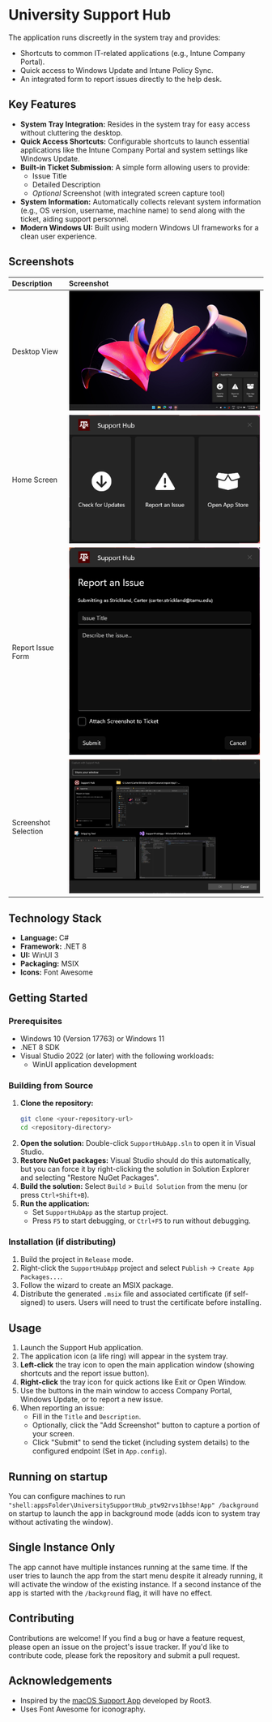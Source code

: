 # University Support Hub

The application runs discreetly in the system tray and provides:
* Shortcuts to common IT-related applications (e.g., Intune Company Portal).
* Quick access to Windows Update and Intune Policy Sync.
* An integrated form to report issues directly to the help desk.

## Key Features

* **System Tray Integration:** Resides in the system tray for easy access without cluttering the desktop.
* **Quick Access Shortcuts:** Configurable shortcuts to launch essential applications like the Intune Company Portal and system settings like Windows Update.
* **Built-in Ticket Submission:** A simple form allowing users to provide:
    * Issue Title
    * Detailed Description
    * *Optional* Screenshot (with integrated screen capture tool)
* **System Information:** Automatically collects relevant system information (e.g., OS version, username, machine name) to send along with the ticket, aiding support personnel.
* **Modern Windows UI:** Built using modern Windows UI frameworks for a clean user experience.

## Screenshots

| Description             | Screenshot                                        |
| :---------------------- | :------------------------------------------------ |
| Desktop View            | ![Main Window](docs/assets/full-screen-home.png)  |
| Home Screen             | ![Compact Window](docs/assets/window-only-home.png) |
| Report Issue Form       | ![Report Issue](docs/assets/report-issue-page.png) |
| Screenshot Selection    | ![Screenshot Tool](docs/assets/screenshot-picker-window.png) |

## Technology Stack

* **Language:** C#
* **Framework:** .NET 8
* **UI:** WinUI 3
* **Packaging:** MSIX
* **Icons:** Font Awesome

## Getting Started

### Prerequisites

* Windows 10 (Version 17763) or Windows 11
* .NET 8 SDK
* Visual Studio 2022 (or later) with the following workloads:
    * WinUI application development

### Building from Source

1.  **Clone the repository:**
    ```bash
    git clone <your-repository-url>
    cd <repository-directory>
    ```
2.  **Open the solution:** Double-click `SupportHubApp.sln` to open it in Visual Studio.
3.  **Restore NuGet packages:** Visual Studio should do this automatically, but you can force it by right-clicking the solution in Solution Explorer and selecting "Restore NuGet Packages".
4.  **Build the solution:** Select `Build` > `Build Solution` from the menu (or press `Ctrl+Shift+B`).
5.  **Run the application:**
    * Set `SupportHubApp` as the startup project.
    * Press `F5` to start debugging, or `Ctrl+F5` to run without debugging.

### Installation (if distributing)

1.  Build the project in `Release` mode.
2.  Right-click the `SupportHubApp` project and select `Publish` -> `Create App Packages...`.
3.  Follow the wizard to create an MSIX package.
4.  Distribute the generated `.msix` file and associated certificate (if self-signed) to users. Users will need to trust the certificate before installing.

## Usage

1.  Launch the Support Hub application.
2.  The application icon (a life ring) will appear in the system tray.
3.  **Left-click** the tray icon to open the main application window (showing shortcuts and the report issue button).
4.  **Right-click** the tray icon for quick actions like Exit or Open Window.
5.  Use the buttons in the main window to access Company Portal, Windows Update, or to report a new issue.
6.  When reporting an issue:
    * Fill in the `Title` and `Description`.
    * Optionally, click the "Add Screenshot" button to capture a portion of your screen.
    * Click "Submit" to send the ticket (including system details) to the configured endpoint (Set in `App.config`).

## Running on startup
You can configure machines to run `"shell:appsFolder\UniversitySupportHub_ptw92rvs1bhse!App" /background` on startup to launch the app in background mode (adds icon to system tray without activating the window).

## Single Instance Only
The app cannot have multiple instances running at the same time. If the user tries to launch the app from the start menu despite it already running, it will activate the window of the existing instance.
If a second instance of the app is started with the `/background` flag, it will have no effect.

## Contributing

Contributions are welcome! If you find a bug or have a feature request, please open an issue on the project's issue tracker. If you'd like to contribute code, please fork the repository and submit a pull request.

## Acknowledgements

* Inspired by the [macOS Support App](https://github.com/root3nl/SupportApp) developed by Root3.
* Uses Font Awesome for iconography.
